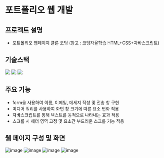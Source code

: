 # 포트폴리오 웹 개발

## 프로젝트 설명
- 포트폴리오 웹페이지 클론 코딩
  (참고 : 코딩자율학습 HTML+CSS+자바스크립트)

## 기술스택
<img src="https://img.shields.io/badge/html5-E34F26?style=for-the-badge&logo=html5&logoColor=white">
<img src="https://img.shields.io/badge/css-1572B6?style=for-the-badge&logo=css3&logoColor=white">
<img src="https://img.shields.io/badge/javascript-F7DF1E?style=for-the-badge&logo=javascript&logoColor=black">

## 주요 기능
- form을 사용하여 이름, 이메일, 메세지 작성 및 전송 창 구현
- 미디어 쿼리를 사용하여 화면 창 크기에 따른 요소 변화 적용
- 자바스크립트를 통해 텍스트를 동적으로 나타내는 효과 적용
- 스크롤 시 헤더 영역 고정 및 요소간 부드러운 스크롤 기능 적용

## 웹 페이지 구성 및 화면
![image](https://github.com/jiho-96/web_project/assets/145963790/abd2bd34-4c5e-4924-836f-d4beb8c2bf90)
![image](https://github.com/jiho-96/web_project/assets/145963790/e5064b69-411a-4826-b3e0-d43023703136)
![image](https://github.com/jiho-96/web_project/assets/145963790/c704052c-8f1f-4dc7-b412-7cc9aeae5cf2)
![image](https://github.com/jiho-96/web_project/assets/145963790/7de3a774-8fbe-4461-b7cc-80e963664747)

